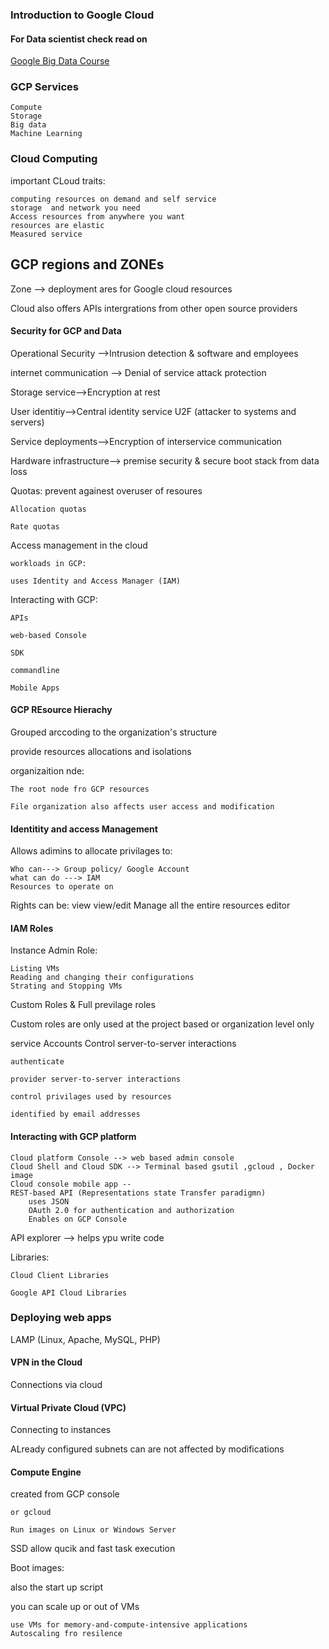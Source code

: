 
### Introduction to Google Cloud 

#### For Data scientist check read on

[Google Big Data Course](https://www.coursera.org/learn/gcp-big-data-ml-fundamentals/home/welcome)

### GCP Services

    Compute 
    Storage
    Big data 
    Machine Learning 

### Cloud Computing

important CLoud traits:

    computing resources on demand and self service
    storage  and network you need
    Access resources from anywhere you want
    resources are elastic
    Measured service

## GCP regions and ZONEs

Zone --> deployment ares for Google cloud resources


Cloud also offers APIs intergrations from other open source providers

#### Security for GCP and Data 

Operational Security -->Intrusion detection & software and employees

internet communication --> Denial of service attack protection

Storage service-->Encryption at rest

User identitiy-->Central identity service U2F (attacker to systems and servers)

Service deployments-->Encryption of interservice communication

Hardware infrastructure--> premise security & secure boot stack from data loss



Quotas:
    prevent againest overuser of resoures

    Allocation quotas

    Rate quotas

Access management in the cloud

    workloads in GCP:
    
    uses Identity and Access Manager (IAM)

Interacting with GCP:

    APIs

    web-based Console

    SDK 

    commandline

    Mobile Apps

#### GCP REsource Hierachy

Grouped arccoding to the organization's structure

provide resources allocations and isolations

organizaition nde:
    
    The root node fro GCP resources

    File organization also affects user access and modification


#### Identitity and access Management

Allows adimins to allocate privilages to:

    Who can---> Group policy/ Google Account
    what can do ---> IAM
    Resources to operate on

Rights can be:
    view
    view/edit
    Manage all the entire resources
    editor

#### IAM Roles

Instance Admin Role:

    Listing VMs
    Reading and changing their configurations
    Strating and Stopping VMs

Custom Roles & Full previlage roles

Custom roles are only used at the project based or organization level only

service Accounts Control server-to-server interactions

    authenticate 

    provider server-to-server interactions

    control privilages used by resources

    identified by email addresses

#### Interacting with GCP platform

    Cloud platform Console --> web based admin console
    Cloud Shell and Cloud SDK --> Terminal based gsutil ,gcloud , Docker image
    Cloud console mobile app --
    REST-based API (Representations state Transfer paradigmn) 
        uses JSON 
        OAuth 2.0 for authentication and authorization
        Enables on GCP Console 
    
API explorer --> helps ypu write code

Libraries:

    Cloud Client Libraries

    Google API Cloud Libraries

### Deploying web apps 

LAMP (Linux, Apache, MySQL, PHP)



#### VPN in the Cloud

Connections via cloud 

#### Virtual Private Cloud (VPC)

Connecting to instances 

ALready configured subnets can are not affected by modifications   

#### Compute Engine

created from GCP console 

    or gcloud

    Run images on Linux or Windows Server

SSD allow qucik and fast task execution

Boot images: 

also the start up script

you can scale up or out of VMs

    use VMs for memory-and-compute-intensive applications
    Autoscaling fro resilence
